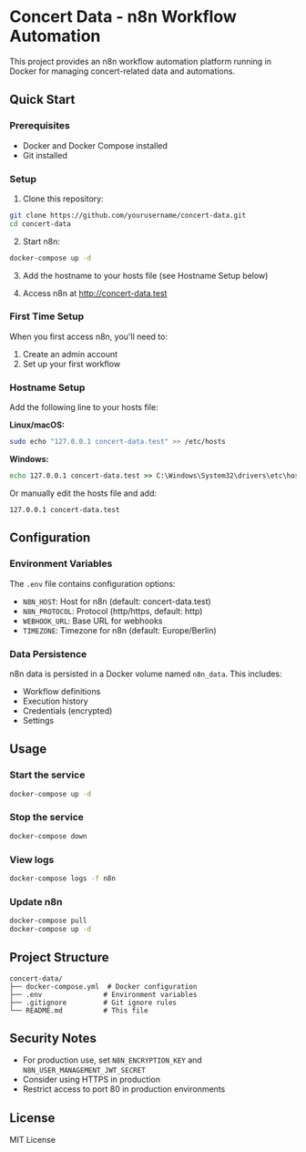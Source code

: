 # Concert Data - n8n Workflow Automation

This project provides an n8n workflow automation platform running in Docker for managing concert-related data and automations.

## Quick Start

### Prerequisites
- Docker and Docker Compose installed
- Git installed

### Setup

1. Clone this repository:
```bash
git clone https://github.com/yourusername/concert-data.git
cd concert-data
```

2. Start n8n:
```bash
docker-compose up -d
```

3. Add the hostname to your hosts file (see Hostname Setup below)

4. Access n8n at http://concert-data.test

### First Time Setup

When you first access n8n, you'll need to:
1. Create an admin account
2. Set up your first workflow

### Hostname Setup

Add the following line to your hosts file:

**Linux/macOS:**
```bash
sudo echo "127.0.0.1 concert-data.test" >> /etc/hosts
```

**Windows:**
```cmd
echo 127.0.0.1 concert-data.test >> C:\Windows\System32\drivers\etc\hosts
```

Or manually edit the hosts file and add:
```
127.0.0.1 concert-data.test
```

## Configuration

### Environment Variables

The `.env` file contains configuration options:

- `N8N_HOST`: Host for n8n (default: concert-data.test)
- `N8N_PROTOCOL`: Protocol (http/https, default: http)
- `WEBHOOK_URL`: Base URL for webhooks
- `TIMEZONE`: Timezone for n8n (default: Europe/Berlin)

### Data Persistence

n8n data is persisted in a Docker volume named `n8n_data`. This includes:
- Workflow definitions
- Execution history
- Credentials (encrypted)
- Settings

## Usage

### Start the service
```bash
docker-compose up -d
```

### Stop the service
```bash
docker-compose down
```

### View logs
```bash
docker-compose logs -f n8n
```

### Update n8n
```bash
docker-compose pull
docker-compose up -d
```

## Project Structure

```
concert-data/
├── docker-compose.yml  # Docker configuration
├── .env               # Environment variables
├── .gitignore         # Git ignore rules
└── README.md          # This file
```

## Security Notes

- For production use, set `N8N_ENCRYPTION_KEY` and `N8N_USER_MANAGEMENT_JWT_SECRET`
- Consider using HTTPS in production
- Restrict access to port 80 in production environments

## License

MIT License